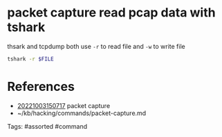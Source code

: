 # packet capture read pcap data with tshark
thsark and tcpdump both use `-r` to read file and `-w` to write file
```bash
tshark -r $FILE
```

# References
- [20221003150717](/zet/20221003150717/README.md) packet capture
- ~/kb/hacking/commands/packet-capture.md

Tags:
    #assorted #command
